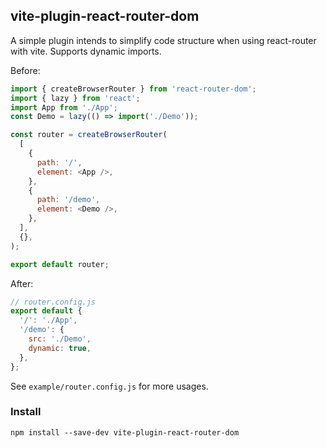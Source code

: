 ## vite-plugin-react-router-dom

A simple plugin intends to simplify code structure when using react-router with vite. Supports dynamic imports.

Before:

```javascript
import { createBrowserRouter } from 'react-router-dom';
import { lazy } from 'react';
import App from './App';
const Demo = lazy(() => import('./Demo'));

const router = createBrowserRouter(
  [
    {
      path: '/',
      element: <App />,
    },
    {
      path: '/demo',
      element: <Demo />,
    },
  ],
  {},
);

export default router;
```

After:

```javascript
// router.config.js
export default {
  '/': './App',
  '/demo': {
    src: './Demo',
    dynamic: true,
  },
};
```

See `example/router.config.js` for more usages.

### Install

```
npm install --save-dev vite-plugin-react-router-dom
```
